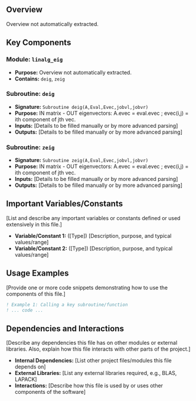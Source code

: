 ## Overview

Overview not automatically extracted.

## Key Components

### Module: `linalg_eig`
- **Purpose:** Overview not automatically extracted.
- **Contains:** `deig`, `zeig`

### Subroutine: `deig`
- **Signature:** `Subroutine deig(A,Eval,Evec,jobvl,jobvr)`
- **Purpose:** IN matrix - OUT eigenvectors: A.evec = eval.evec ; evec(i,j) = ith component of jth vec.
- **Inputs:** [Details to be filled manually or by more advanced parsing]
- **Outputs:** [Details to be filled manually or by more advanced parsing]

### Subroutine: `zeig`
- **Signature:** `Subroutine zeig(A,Eval,Evec,jobvl,jobvr)`
- **Purpose:** IN matrix - OUT eigenvectors: A.evec = eval.evec ; evec(i,j) = ith component of jth vec.
- **Inputs:** [Details to be filled manually or by more advanced parsing]
- **Outputs:** [Details to be filled manually or by more advanced parsing]

## Important Variables/Constants

[List and describe any important variables or constants defined or used extensively in this file.]

- **Variable/Constant 1:** ([Type]) [Description, purpose, and typical values/range]
- **Variable/Constant 2:** ([Type]) [Description, purpose, and typical values/range]

## Usage Examples

[Provide one or more code snippets demonstrating how to use the components of this file.]

```fortran
! Example 1: Calling a key subroutine/function
! ... code ...
```

## Dependencies and Interactions

[Describe any dependencies this file has on other modules or external libraries. Also, explain how this file interacts with other parts of the project.]

- **Internal Dependencies:** [List other project files/modules this file depends on]
- **External Libraries:** [List any external libraries required, e.g., BLAS, LAPACK]
- **Interactions:** [Describe how this file is used by or uses other components of the software]

